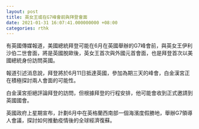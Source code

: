 ```yaml
---
layout: post
title: 英女王或在G7峰會前與拜登會面
date: 2021-01-31 16:07:41.000000000 +08:00
categories: rthk
---
```


有英國傳媒報道，美國總統拜登可能在6月在英國舉辦的G7峰會前，與英女王伊利沙伯二世會面，將是英國脫歐後，英女王首次與外國元首會面，也是拜登首次以美國總統身份訪問英國。

報道引述消息說，拜登將於6月11日抵達英國，參加為期三天的峰會，白金漢宮正在積極探討兩人會面的可能性。

白金漢宮拒絕評論拜登的訪問，但根據拜登的行程安排，他可能會收到正式邀請到英國國會。

英國政府上星期宣布，計劃6月中在英格蘭西南部一個海濱度假勝地，舉辦G7領導人會議，探討如何推動疫情後的全球經濟復蘇。
